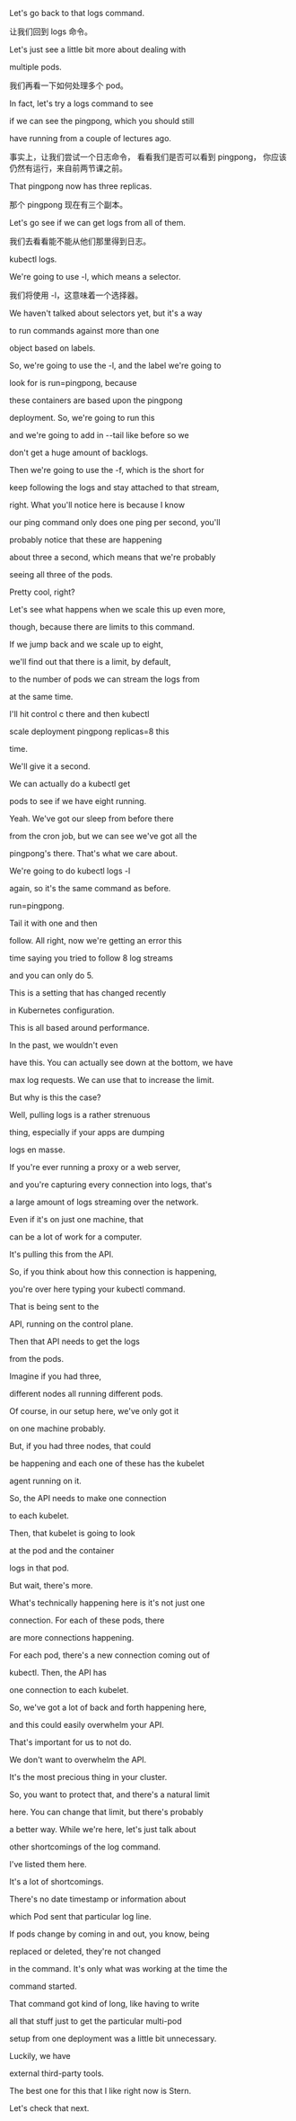 Let's go back to that logs command.

让我们回到 logs 命令。

Let's just see a little bit more about dealing with

multiple pods.

我们再看一下如何处理多个 pod。

In fact, let's try a logs command to see

if we can see the pingpong, which you should still

have running from a couple of lectures ago.

事实上，让我们尝试一个日志命令，
看看我们是否可以看到 pingpong，
你应该仍然有运行，来自前两节课之前。

That pingpong now has three replicas.

那个 pingpong 现在有三个副本。

Let's go see if we can get logs from all of them.

我们去看看能不能从他们那里得到日志。

kubectl logs.

We're going to use -l, which means a selector.

我们将使用 -l，这意味着一个选择器。

We haven't talked about selectors yet, but it's a way

to run commands against more than one

object based on labels.

So, we're going to use the -l, and the label we're going to

look for is run=pingpong, because

these containers are based upon the pingpong

deployment. So, we're going to run this

and we're going to add in --tail like before so we

don't get a huge amount of backlogs.

Then we're going to use the -f, which is the short for

keep following the logs and stay attached to that stream,

right. What you'll notice here is because I know

our ping command only does one ping per second, you'll

probably notice that these are happening

about three a second, which means that we're probably

seeing all three of the pods.

Pretty cool, right?

Let's see what happens when we scale this up even more,

though, because there are limits to this command.

If we jump back and we scale up to eight,

we'll find out that there is a limit, by default,

to the number of pods we can stream the logs from

at the same time.

I'll hit control c there and then kubectl

scale deployment pingpong replicas=8 this

time.

We'll give it a second.

We can actually do a kubectl get

pods to see if we have eight running.

Yeah. We've got our sleep from before there

from the cron job, but we can see we've got all the

pingpong's there. That's what we care about.

We're going to do kubectl logs -l

again, so it's the same command as before.

run=pingpong.

Tail it with one and then

follow. All right, now we're getting an error this

time saying you tried to follow 8 log streams

and you can only do 5.

This is a setting that has changed recently

in Kubernetes configuration.

This is all based around performance.

In the past, we wouldn't even

have this. You can actually see down at the bottom, we have

max log requests. We can use that to increase the limit.

But why is this the case?

Well, pulling logs is a rather strenuous

thing, especially if your apps are dumping

logs en masse.

If you're ever running a proxy or a web server,

and you're capturing every connection into logs, that's

a large amount of logs streaming over the network.

Even if it's on just one machine, that

can be a lot of work for a computer.

It's pulling this from the API.

So, if you think about how this connection is happening,

you're over here typing your kubectl command.

That is being sent to the

API, running on the control plane.

Then that API needs to get the logs

from the pods.

Imagine if you had three,

different nodes all running different pods.

Of course, in our setup here, we've only got it

on one machine probably.

But, if you had three nodes, that could

be happening and each one of these has the kubelet

agent running on it.

So, the API needs to make one connection

to each kubelet.

Then, that kubelet is going to look

at the pod and the container

logs in that pod.

But wait, there's more.

What's technically happening here is it's not just one

connection. For each of these pods, there

are more connections happening.

For each pod, there's a new connection coming out of

kubectl. Then, the API has

one connection to each kubelet.

So, we've got a lot of back and forth happening here,

and this could easily overwhelm your API.

That's important for us to not do.

We don't want to overwhelm the API.

It's the most precious thing in your cluster.

So, you want to protect that, and there's a natural limit

here. You can change that limit, but there's probably

a better way. While we're here, let's just talk about

other shortcomings of the log command.

I've listed them here.

It's a lot of shortcomings.

There's no date timestamp or information about

which Pod sent that particular log line.

If pods change by coming in and out, you know, being

replaced or deleted, they're not changed

in the command. It's only what was working at the time the

command started.

That command got kind of long, like having to write

all that stuff just to get the particular multi-pod

setup from one deployment was a little bit unnecessary.

Luckily, we have

external third-party tools.

The best one for this that I like right now is Stern.

Let's check that next.

